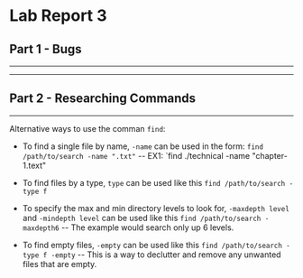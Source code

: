 # Lab Report 3
## Part 1 - Bugs
---
---
## Part 2 - Researching Commands
---
Alternative ways to use the comman `find`:
- To find a single file by name, `-name` can be used in the form: `find /path/to/search -name ".txt"`
  -- EX1: `find ./technical -name "chapter-1.text"
  
- To find files by a type, `type` can be used like this `find /path/to/search -type f`
- To specify the max and min directory levels to look for, `-maxdepth level` and `-mindepth level` can be used like this `find /path/to/search -maxdepth6`
  -- The example would search only up 6 levels.
- To find empty files, `-empty` can be used like this `find /path/to/search -type f -empty`
  -- This is a way to declutter and remove any unwanted files that are empty.
